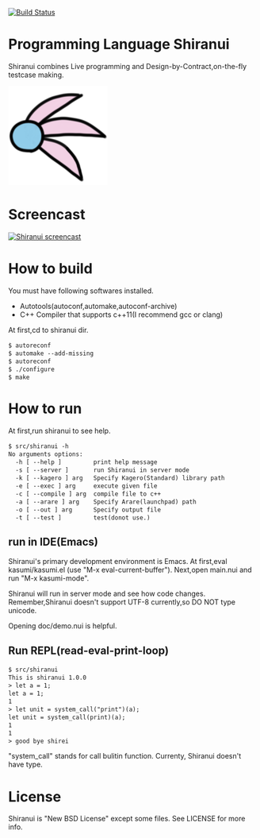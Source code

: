 [![Build Status](https://travis-ci.org/tomoki/Shiranui.svg)](https://travis-ci.org/tomoki/Shiranui)
# Programming Language Shiranui

Shiranui combines Live programming and Design-by-Contract,on-the-fly testcase making.

![shiranui logo](logo_small.png)

# Screencast
[![Shiranui screencast](http://img.youtube.com/vi/4okfUkQ_HoA/0.jpg)](https://www.youtube.com/watch?v=4okfUkQ_HoA)

# How to build

You must have following softwares installed.
- Autotools(autoconf,automake,autoconf-archive)
- C++ Compiler that supports c++11(I recommend gcc or clang)

At first,cd to shiranui dir.

```
$ autoreconf
$ automake --add-missing
$ autoreconf
$ ./configure
$ make
```


# How to run

At first,run shiranui to see help.

```
$ src/shiranui -h
No arguments options:
  -h [ --help ]         print help message
  -s [ --server ]       run Shiranui in server mode
  -k [ --kagero ] arg   Specify Kagero(Standard) library path
  -e [ --exec ] arg     execute given file
  -c [ --compile ] arg  compile file to c++
  -a [ --arare ] arg    Specify Arare(launchpad) path
  -o [ --out ] arg      Specify output file
  -t [ --test ]         test(donot use.)
```

## run in IDE(Emacs)
Shiranui's primary development environment is Emacs.
At first,eval kasumi/kasumi.el (use "M-x eval-current-buffer").
Next,open main.nui and run "M-x kasumi-mode".

Shiranui will run in server mode and see how code changes.
Remember,Shiranui doesn't support UTF-8 currently,so DO NOT type unicode.

Opening doc/demo.nui is helpful.

<!-- ## compile it. -->
<!-- Shiranui has shiranui to C++ compiler. -->
<!-- But,some functions in shiranui are not supported -->
<!-- For example, -->

<!-- - closure (function + environment) -->

<!-- Remember,compiled file may lack "main". -->
<!-- If you want to define main in Shiranui,use following. -->

<!-- ``` -->
<!-- let main = \(){ -->
<!--     let unit = print("helloworld"); -->
<!-- }; -->
<!-- ``` -->

<!-- ``` -->
<!-- $ src/shiranui -c doc/compiler_test.shi -a lib/arare.cpp -o test.cpp -->
<!-- $ clang++ test.cpp -std=c++1y -o a.out -->
<!-- $ ./a.out -->
<!-- ``` -->

## Run REPL(read-eval-print-loop)

```
$ src/shiranui
This is shiranui 1.0.0
> let a = 1;
let a = 1;
1
> let unit = system_call("print")(a);
let unit = system_call(print)(a);
1
1
> good bye shirei
```

"system_call" stands for call bulitin function.
Currenty, Shiranui doesn't have type.


# License

Shiranui is "New BSD License" except some files.
See LICENSE for more info.

